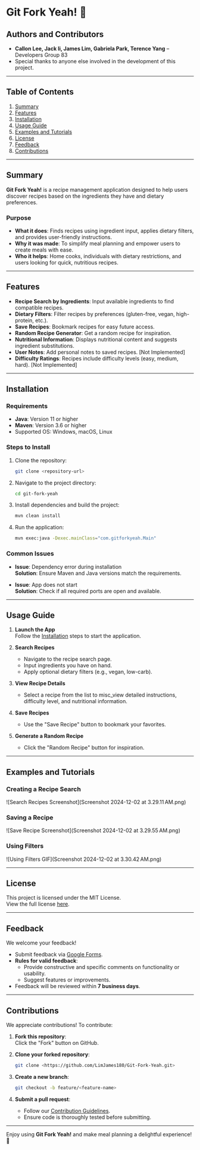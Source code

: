 # **Git Fork Yeah!** 🍴

## Authors and Contributors

- **Callon Lee, Jack li, James Lim, Gabriela Park, Terence Yang** – Developers Group 83
- Special thanks to anyone else involved in the development of this project.

---

## **Table of Contents**

1. [Summary](#summary)
2. [Features](#features)
3. [Installation](#installation)
4. [Usage Guide](#usage-guide)
5. [Examples and Tutorials](#examples-and-tutorials)
6. [License](#license)
7. [Feedback](#feedback)
8. [Contributions](#contributions)

---

## **Summary**

**Git Fork Yeah!** is a recipe management application designed to help users discover recipes based on the ingredients they have and dietary preferences.

### **Purpose**

- **What it does**: Finds recipes using ingredient input, applies dietary filters, and provides user-friendly instructions.
- **Why it was made**: To simplify meal planning and empower users to create meals with ease.
- **Who it helps**: Home cooks, individuals with dietary restrictions, and users looking for quick, nutritious recipes.

---

## **Features**

- **Recipe Search by Ingredients**: Input available ingredients to find compatible recipes.
- **Dietary Filters**: Filter recipes by preferences (gluten-free, vegan, high-protein, etc.).
- **Save Recipes**: Bookmark recipes for easy future access.
- **Random Recipe Generator**: Get a random recipe for inspiration.
- **Nutritional Information**: Displays nutritional content and suggests ingredient substitutions.
- **User Notes**: Add personal notes to saved recipes. [Not Implemented]
- **Difficulty Ratings**: Recipes include difficulty levels (easy, medium, hard). [Not Implemented]

---

## **Installation**

### **Requirements**

- **Java**: Version 11 or higher
- **Maven**: Version 3.6 or higher
- Supported OS: Windows, macOS, Linux

### **Steps to Install**

1. Clone the repository:
   ```bash
   git clone <repository-url>
   ```
2. Navigate to the project directory:
   ```bash
   cd git-fork-yeah
   ```
3. Install dependencies and build the project:
   ```bash
   mvn clean install
   ```
4. Run the application:
   ```bash
   mvn exec:java -Dexec.mainClass="com.gitforkyeah.Main"
   ```

### **Common Issues**

- **Issue**: Dependency error during installation  
  **Solution**: Ensure Maven and Java versions match the requirements.

- **Issue**: App does not start  
  **Solution**: Check if all required ports are open and available.

---

## **Usage Guide**

1. **Launch the App**  
   Follow the [Installation](#installation) steps to start the application.

2. **Search Recipes**
    - Navigate to the recipe search page.
    - Input ingredients you have on hand.
    - Apply optional dietary filters (e.g., vegan, low-carb).

3. **View Recipe Details**
    - Select a recipe from the list to misc_view detailed instructions, difficulty level, and nutritional information.

4. **Save Recipes**
    - Use the "Save Recipe" button to bookmark your favorites.

5. **Generate a Random Recipe**
    - Click the "Random Recipe" button for inspiration.

---

## **Examples and Tutorials**

### **Creating a Recipe Search**
![Search Recipes Screenshot](Screenshot 2024-12-02 at 3.29.11 AM.png)

### **Saving a Recipe**
![Save Recipe Screenshot](Screenshot 2024-12-02 at 3.29.55 AM.png)

### **Using Filters**
![Using Filters GIF](Screenshot 2024-12-02 at 3.30.42 AM.png)

---

## **License**

This project is licensed under the MIT License.  
View the full license [here](LICENSE).

---

## **Feedback**

We welcome your feedback!
- Submit feedback via [Google Forms](https://forms.gle/6HFBagkg5rqGGuoN6).
- **Rules for valid feedback**:
    - Provide constructive and specific comments on functionality or usability.
    - Suggest features or improvements.
- Feedback will be reviewed within **7 business days**.

---

## **Contributions**

We appreciate contributions! To contribute:

1. **Fork this repository**:  
   Click the "Fork" button on GitHub.

2. **Clone your forked repository**:
   ```bash
   git clone <https://github.com/LimJames180/Git-Fork-Yeah.git>
   ```

3. **Create a new branch**:
   ```bash
   git checkout -b feature/<feature-name>
   ```

4. **Submit a pull request**:
    - Follow our [Contribution Guidelines]().
    - Ensure code is thoroughly tested before submitting.

---


Enjoy using **Git Fork Yeah!** and make meal planning a delightful experience! 🎉

